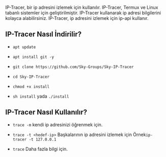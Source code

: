 IP-Tracer, bir ip adresini izlemek için kullanılır. IP-Tracer, Termux ve Linux tabanlı sistemler için geliştirilmiştir. IP-Tracer kullanarak ip adresi bilgilerini kolayca alabilirsiniz. IP-Tracer, ip adresini izlemek için ip-api kullanır.


## IP-Tracer Nasıl İndirilir?

* `apt update`

* `apt install git -y`

* `git clone https://github.com/Sky-Groups/Sky-IP-Tracer`

* `cd Sky-IP-Tracer`

* `chmod +x install`

* `sh install` yada `./install`


## IP-Tracer Nasıl Kullanılır?

* `trace -m` kendi ip adresinizi öğrenmek için.

* `trace -t <hedef-ip>` Başkalarının ip adresini izlemek için
Örnek`ip-tracer -t 127.0.0.1`

* `trace` Daha fazla bilgi için.
